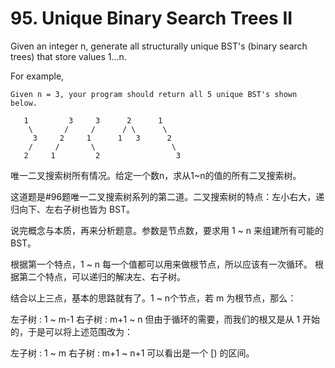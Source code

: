 # 95. Unique Binary Search Trees II

Given an integer n, generate all structurally unique BST's (binary search trees) that store values 1...n.

For example,
```
Given n = 3, your program should return all 5 unique BST's shown below.

   1         3     3      2      1
    \       /     /      / \      \
     3     2     1      1   3      2
    /     /       \                 \
   2     1         2                 3
```

唯一二叉搜索树所有情况。给定一个数n，求从1~n的值的所有二叉搜索树。

这道题是#96题唯一二叉搜索树系列的第二道。二叉搜索树的特点：左小右大，递归向下、左右子树也皆为 BST。

说完概念与本质，再来分析题意。参数是节点数，要求用 1 ~ n 来组建所有可能的 BST。

根据第一个特点，1 ~ n 每一个值都可以用来做根节点，所以应该有一次循环。
根据第二个特点，可以递归的解决左、右子树。

结合以上三点，基本的思路就有了。1 ~ n个节点，若 m 为根节点，那么：

左子树 : 1 ~ m-1
右子树 : m+1 ~ n
但由于循环的需要，而我们的根又是从 1 开始的，于是可以将上述范围改为：

左子树 : 1 ~ m
右子树 : m+1 ~ n+1
可以看出是一个 [) 的区间。
